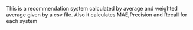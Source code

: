 This is a recommendation system calculated by average and weighted average given by a csv file. Also it calculates MAE,Precision and Recall for each system
